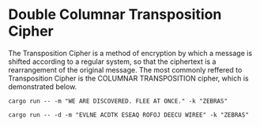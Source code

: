 # Double Columnar Transposition Cipher

The Transposition Cipher is a method of encryption by which a message is shifted
according to a regular system, so that the ciphertext is a rearrangement of the
original message. The most commonly reffered to Transposition Cipher is the
COLUMNAR TRANSPOSITION cipher, which is demonstrated below.

`cargo run -- -m "WE ARE DISCOVERED. FLEE AT ONCE." -k "ZEBRAS"`

`cargo run -- -d -m "EVLNE ACDTK ESEAQ ROFOJ DEECU WIREE" -k "ZEBRAS"`

